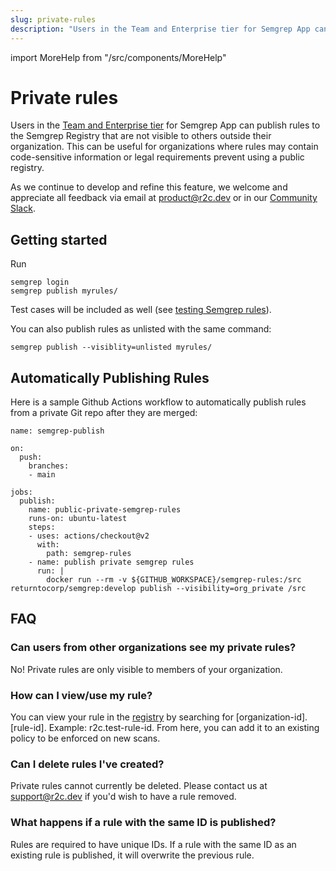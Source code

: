```yaml
---
slug: private-rules
description: "Users in the Team and Enterprise tier for Semgrep App can publish rules to the Semgrep Registry that are not visible to others outside their organization. This can be useful for organizations where rules may contain code-sensitive information or legal requirements prevent using a public registry."
---
```


import MoreHelp from "/src/components/MoreHelp"

# Private rules

Users in the [Team and Enterprise tier](https://semgrep.dev/pricing) for Semgrep App can publish rules to the Semgrep Registry that are not visible to others outside their organization. This can be useful for organizations where rules may contain code-sensitive information or legal requirements prevent using a public registry.

As we continue to develop and refine this feature, we welcome and appreciate all feedback via email at [product@r2c.dev](mailto:product@r2c.dev) or in our [Community Slack](https://r2c.dev/slack).

## Getting started

Run 

```
semgrep login
semgrep publish myrules/
```

Test cases will be included as well (see [testing Semgrep rules](../writing-rules/testing-rules)).

You can also publish rules as unlisted with the same command:

```
semgrep publish --visiblity=unlisted myrules/
```

## Automatically Publishing Rules

Here is a sample Github Actions workflow to automatically publish rules from a private Git repo after they are merged:

```
name: semgrep-publish

on:
  push:
    branches:
    - main

jobs:
  publish:
    name: public-private-semgrep-rules
    runs-on: ubuntu-latest
    steps:
    - uses: actions/checkout@v2
      with:
        path: semgrep-rules
    - name: publish private semgrep rules
      run: |
        docker run --rm -v ${GITHUB_WORKSPACE}/semgrep-rules:/src returntocorp/semgrep:develop publish --visibility=org_private /src
```

## FAQ

### Can users from other organizations see my private rules?

No! Private rules are only visible to members of your organization.

### How can I view/use my rule?

You can view your rule in the [registry](https://semgrep.dev/r) by searching for [organization-id].[rule-id]. Example: r2c.test-rule-id. From here, you can add it to an existing policy to be enforced on new scans.

### Can I delete rules I've created?

Private rules cannot currently be deleted. Please contact us at [support@r2c.dev](mailto:support@r2c.dev?subject=Remove%20Private%20Rule) if you'd wish to have a rule removed.

### What happens if a rule with the same ID is published?

Rules are required to have unique IDs. If a rule with the same ID as an existing rule is published, it will overwrite the previous rule.

<MoreHelp />